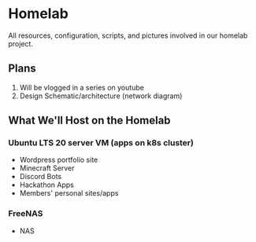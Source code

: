 # Homelab

All resources, configuration, scripts, and pictures involved in our homelab project.

## Plans

1. Will be vlogged in a series on youtube
2. Design Schematic/architecture (network diagram)

## What We'll Host on the Homelab

### Ubuntu LTS 20 server VM (apps on k8s cluster)

  - Wordpress portfolio site
  - Minecraft Server
  - Discord Bots
  - Hackathon Apps
  - Members' personal sites/apps
  
### FreeNAS

  - NAS
